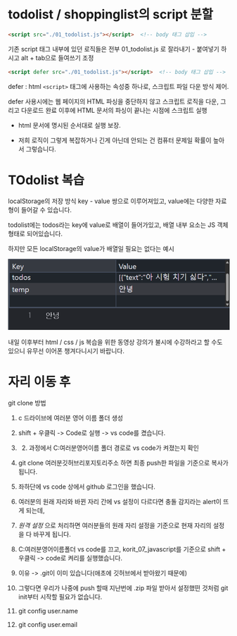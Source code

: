 # todolist / shoppinglist의 script 분할
```html
<script src="./01_todolist.js"></script>  <!-- body 태그 삽입 -->
```
기존 script 태그 내부에 있던 로직들은 전부 01_todolist.js 로 잘라내기 - 붙여넣기 하시고 alt + tab으로 들여쓰기 조정

```html
<script defer src="./01_todolist.js"></script>  <!-- body 태그 삽입 -->
```

defer : html `<script>` 태그에 사용하는 속성중 하나로, 스크립트 파일 다운 방식 제어.

defer 사용시에는 웹 페이지의 HTML 파싱을 중단하지 않고 스크립트 로직을 다운, 그리고 다운로드 완료 이후에 HTML 문서의 파싱이 끝나는 시점에 스크립트 실행

- html 문서에 명시된 순서대로 실행 보장.

- 저희 로직이 그렇게 복잡하거나 긴게 아닌데 안되는 건 컴퓨터 문제일 확률이 높아서 그렇습니다.

# TOdolist 복습
localStorage의 저장 방식
key - value 쌍으로 이루어져있고, value에는 다양한 자료형이 들어갈 수 있습니다.

todolist에는 todos라는 key에 value로 배열이 들어가있고, 배열 내부 요소는 JS 객체 형태로 되어있습니다.

하지만 모든 localStorage의 value가 배열일 필요는 없다는 예시

![localStorage value string 예시](./localStorage예시.png)

내일 이후부터 html / css / js 복습을 위한 동영상 강의가 불시에 수강하라고 할 수도 있으니 유무선 이어폰 챙겨다니시기 바랍니다.

# 자리 이동 후
git clone 방법
1. c 드라이브에 여러분 영어 이름 폴더 생성
2. shift + 우클릭 -> Code로 실행 -> vs code를 켰습니다.
3. 2. 과정에서 C:여러분영어이름 폴더 경로로 vs code가 켜졌는지 확인
4. git clone 여러분깃허브리포지토리주소 하면 최종 push한 파일을 기준으로 복사가 됩니다.
5. 좌하단에 vs code 상에서 github 로그인을 했습니다.
  1. 여러분의 원래 자리와 바뀐 자리 간에 vs 설정이 다르다면 충돌 감지라는 alert이 뜨게 되는데,
  2. _원격 설정_ 으로 처리하면 여러분들의 원래 자리 설정을 기준으로 현재 자리의 설정을 다 바꾸게 됩니다.
6. C:여러분영어이름폴더 vs code를 끄고, korit_07_javascript를 기준으로 shift + 우클릭 -> code로 켜리를 실행했습니다.

1. 이유 -> .git이 이미 있습니다(애초에 깃허브에서 받아왔기 때문에)
2. 그렇다면 우리가 나중에 push 할때 지난번에 .zip 파일 받아서 설정했떤 것처럼 git init부터 시작할 필요가 없습니다.
3. git config user.name 
4. git config user.email